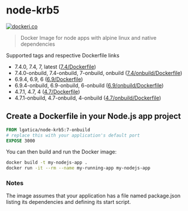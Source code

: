 # node-krb5

[![dockeri.co](http://dockeri.co/image/lgatica/node-krb5)](https://hub.docker.com/r/lgatica/node-krb5/)

> Docker Image for node apps with alpine linux and native dependencies

Supported tags and respective Dockerfile links

- 7.4.0, 7.4, 7, latest ([7.4/Dockerfile](https://github.com/lgaticaq/node-krb5/blob/master/7.4.0/Dockerfile))
- 7.4.0-onbuild, 7.4-onbuild, 7-onbuild, onbuild ([7.4/onbuild/Dockerfile](https://github.com/lgaticaq/node-krb5/blob/master/7.4.0/onbuild/Dockerfile))
- 6.9.4, 6.9, 6 ([6.9/Dockerfile](https://github.com/lgaticaq/node-krb5/blob/master/6.9.4/Dockerfile))
- 6.9.4-onbuild, 6.9-onbuild, 6-onbuild ([6.9/onbuild/Dockerfile](https://github.com/lgaticaq/node-krb5/blob/master/6.9.4/onbuild/Dockerfile))
- 4.7.1, 4.7, 4 ([4.7/Dockerfile](https://github.com/lgaticaq/node-krb5/blob/master/4.7.1/Dockerfile))
- 4.7.1-onbuild, 4.7-onbuild, 4-onbuild ([4.7/onbuild/Dockerfile](https://github.com/lgaticaq/node-krb5/blob/master/4.7.1/onbuild/Dockerfile))

## Create a Dockerfile in your Node.js app project
```dockerfile
FROM lgatica/node-krb5:7-onbuild
# replace this with your application's default port
EXPOSE 3000
```

You can then build and run the Docker image:

```bash
docker build -t my-nodejs-app .
docker run -it --rm --name my-running-app my-nodejs-app
```

### Notes
The image assumes that your application has a file named package.json listing its dependencies and defining its start script.
